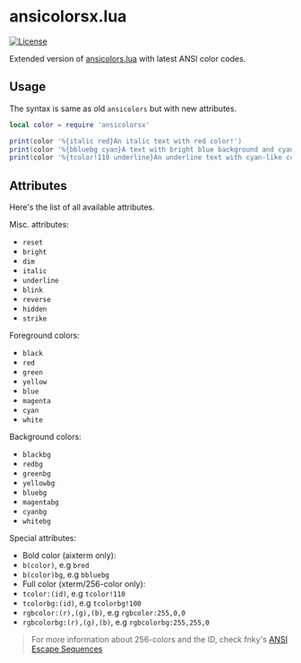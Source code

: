 # ansicolorsx.lua
[![License](https://img.shields.io/badge/License-MIT-brightgreen.svg)](COPYING)

Extended version of [ansicolors.lua](https://github.com/kikito/ansicolors.lua) with latest ANSI color codes.

## Usage
The syntax is same as old `ansicolors` but with new attributes.
```lua
local color = require 'ansicolorsx'

print(color '%{italic red}An italic text with red color!')
print(color '%{bbluebg cyan}A text with bright blue background and cyan foreground color!')
print(color '%{tcolor!110 underline}An underline text with cyan-like color!')
```

## Attributes
Here's the list of all available attributes.

Misc. attributes:
 * `reset`
 * `bright`
 * `dim`
 * `italic`
 * `underline`
 * `blink`
 * `reverse`
 * `hidden`
 * `strike`

Foreground colors:
 * `black`
 * `red`
 * `green`
 * `yellow`
 * `blue`
 * `magenta`
 * `cyan`
 * `white`

Background colors:
 * `blackbg`
 * `redbg`
 * `greenbg`
 * `yellowbg`
 * `bluebg`
 * `magentabg`
 * `cyanbg`
 * `whitebg`

Special attributes:
 * Bold color (aixterm only):
  * `b(color)`, e.g `bred`
  * `b(color)bg`, e.g `bbluebg`
 * Full color (xterm/256-color only):
  * `tcolor:(id)`, e.g `tcolor!110`
  * `tcolorbg:(id)`, e.g `tcolorbg!100`
  * `rgbcolor:(r),(g),(b)`, e.g `rgbcolor:255,0,0`
  * `rgbcolorbg:(r),(g),(b)`, e.g `rgbcolorbg:255,255,0`

> For more information about 256-colors and the ID, check fnky's [ANSI Escape Sequences](https://gist.github.com/fnky/458719343aabd01cfb17a3a4f7296797#256-colors)
